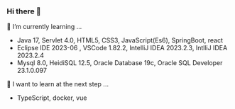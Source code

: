 ### Hi there 👋

🌱 I’m currently learning ...
- Java 17, Servlet 4.0, HTML5, CSS3, JavaScript(Es6), SpringBoot, react
- Eclipse IDE 2023-06 , VSCode 1.82.2, IntelliJ IDEA 2023.2.3, IntlliJ IDEA 2023.2.4
- Mysql 8.0, HeidiSQL 12.5, Oracle Database 19c, Oracle SQL Developer 23.1.0.097

📖 I want to learn at the next step ...
- TypeScript, docker, vue



<!--
**TWGearlgrey/TWGearlgrey** is a ✨ _special_ ✨ repository because its `README.md` (this file) appears on your GitHub profile.

Here are some ideas to get you started:

- 🔭 I’m currently working on ...
- 🌱 I’m currently learning ...
- 👯 I’m looking to collaborate on ...
- 🤔 I’m looking for help with ...
- 💬 Ask me about ...
- 📫 How to reach me: ...
- 😄 Pronouns: ...
- ⚡ Fun fact: ...
🏠 [My Blog](https://twgearlgrey.github.io/)
-->
